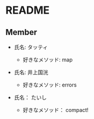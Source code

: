 # README

## Member
- 氏名: タッティ
  - 好きなメソッド: map

- 氏名: 井上国洸
  - 好きなメソッド: errors

- 氏名： たいし
  - 好きなメソッド： compact!
